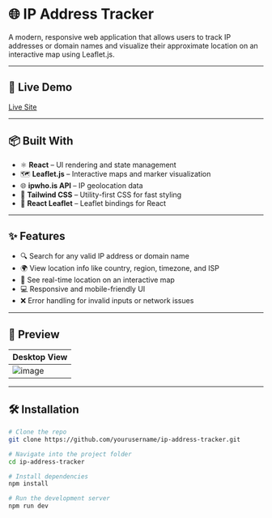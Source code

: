 # 🌐 IP Address Tracker

A modern, responsive web application that allows users to track IP addresses or domain names and visualize their approximate location on an interactive map using Leaflet.js.


---

## 🚀 Live Demo

[Live Site]([https://ip-tracker-react-dun.vercel.app/])

---

## 📦 Built With

- ⚛️ **React** – UI rendering and state management  
- 🗺️ **Leaflet.js** – Interactive maps and marker visualization  
- 🌐 **ipwho.is API** – IP geolocation data  
- 💨 **Tailwind CSS** – Utility-first CSS for fast styling  
- 🧭 **React Leaflet** – Leaflet bindings for React

---

## ✨ Features

- 🔍 Search for any valid IP address or domain name
- 🌍 View location info like country, region, timezone, and ISP
- 📌 See real-time location on an interactive map
- 💻 Responsive and mobile-friendly UI
- ❌ Error handling for invalid inputs or network issues

---

## 📸 Preview

| Desktop View                        
|------------------------------------
|![image](https://github.com/user-attachments/assets/deec2c42-c721-485f-9611-8c9c0b4b0830)


---

## 🛠️ Installation

```bash
# Clone the repo
git clone https://github.com/yourusername/ip-address-tracker.git

# Navigate into the project folder
cd ip-address-tracker

# Install dependencies
npm install

# Run the development server
npm run dev
